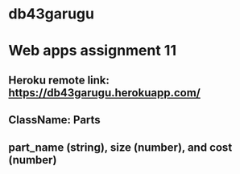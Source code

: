 # db43garugu

# Web apps assignment 11

## Heroku remote link: https://db43garugu.herokuapp.com/

## ClassName: Parts

## part_name (string), size (number), and cost (number)
